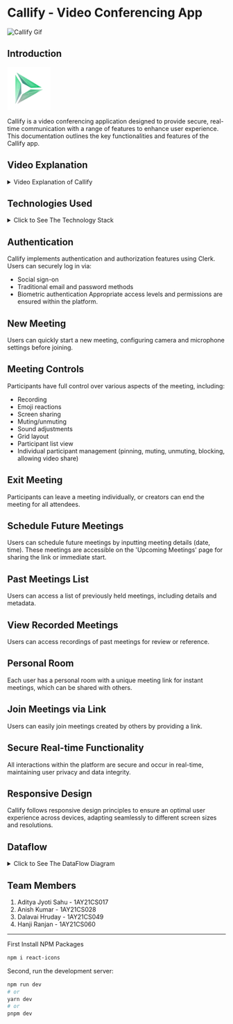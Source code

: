 # Callify - Video Conferencing App

![Callify Gif](https://github.com/Anish202020/Web-Development-Data/blob/main/Videos/Business.gif)


## Introduction
<img src="https://github.com/Anish202020/Web-Development-Data/blob/main/Logos/Website%20Logos/1.png" width="100" alt="accessibility text">

Callify is a video conferencing application designed to provide secure, real-time communication with a range of features to enhance user experience. This documentation outlines the key functionalities and features of the Callify app.

## Video Explanation


<details>
  <summary>Video Explanation of Callify</summary>
  <p>
    
[![Watch the video](https://github.com/Anish202020/Web-Development-Data/blob/main/Banner/Banner-1/callify%20banner%2050%25%20done.png)](https://www.youtube.com/watch?v=-muNwJdUUJ4)

  </p>
</details>

## Technologies Used

<details>
  <summary>Click to See The Technology Stack</summary>
  
  1. Next Js
  2. Tailwind Css 
  3. Clerk
  4. Get Stream
  6. Aceternity UI
  5. Shad Cn

<p align="center">
  <img src="https://github.com/Anish202020/Web-Development-Data/blob/main/Logos/Technology%20Stack%20Logos/technology-stack.png" height="50" alt="accessibility text">

  <p align="center">Technology Stack</p>
 </p>


</details>

## Authentication
Callify implements authentication and authorization features using Clerk. Users can securely log in via:

- Social sign-on
- Traditional email and password methods
- Biometric authentication
Appropriate access levels and permissions are ensured within the platform.

## New Meeting
Users can quickly start a new meeting, configuring camera and microphone settings before joining.

## Meeting Controls
Participants have full control over various aspects of the meeting, including:

- Recording
- Emoji reactions
- Screen sharing
- Muting/unmuting
- Sound adjustments
- Grid layout
- Participant list view
- Individual participant management (pinning, muting, unmuting, blocking, allowing video share)
## Exit Meeting
Participants can leave a meeting individually, or creators can end the meeting for all attendees.

## Schedule Future Meetings
Users can schedule future meetings by inputting meeting details (date, time). These meetings are accessible on the 'Upcoming Meetings' page for sharing the link or immediate start.

## Past Meetings List
Users can access a list of previously held meetings, including details and metadata.

## View Recorded Meetings
Users can access recordings of past meetings for review or reference.

## Personal Room
Each user has a personal room with a unique meeting link for instant meetings, which can be shared with others.

## Join Meetings via Link
Users can easily join meetings created by others by providing a link.

## Secure Real-time Functionality
All interactions within the platform are secure and occur in real-time, maintaining user privacy and data integrity.

## Responsive Design
Callify follows responsive design principles to ensure an optimal user experience across devices, adapting seamlessly to different screen sizes and resolutions.

## Dataflow

<details>
  <summary>Click to See The DataFlow Diagram</summary>
  
  
  <img src="https://github.com/Anish202020/callify-meet/blob/main/public/data/diagram-export-10-2-2024-11_58_31-AM.png" alt="accessibility text">

  The Dataflow Diagram of Complete Interaction of the Callify - Video Conferencing App is Above.
</details>

## Team Members
1. Aditya Jyoti Sahu - 1AY21CS017
2. Anish Kumar - 1AY21CS028
3. Dalavai Hruday - 1AY21CS049
4. Hanji Ranjan - 1AY21CS060

---
First Install NPM Packages
```bash
npm i react-icons 
```


Second, run the development server:

```bash
npm run dev
# or
yarn dev
# or
pnpm dev
```

